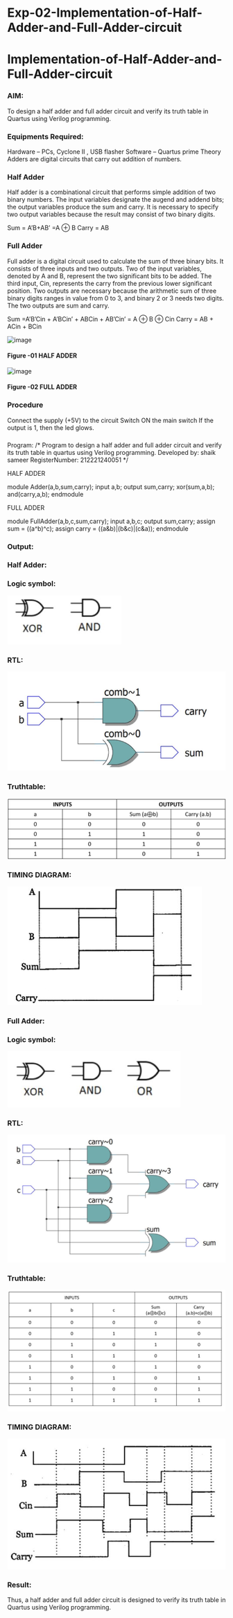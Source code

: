 # Exp-02-Implementation-of-Half-Adder-and-Full-Adder-circuit

# Implementation-of-Half-Adder-and-Full-Adder-circuit
### AIM:
To design a half adder and full adder circuit and verify its truth table in Quartus using Verilog programming.

### Equipments Required:
Hardware – PCs, Cyclone II , USB flasher
Software – Quartus prime
Theory
Adders are digital circuits that carry out addition of numbers.

### Half Adder
Half adder is a combinational circuit that performs simple addition of two binary numbers. The input variables designate the augend and addend bits; the output variables produce the sum and carry. It is necessary to specify two output variables because the result may consist of two binary digits.

Sum = A’B+AB’ =A ⊕ B Carry = AB

### Full Adder
Full adder is a digital circuit used to calculate the sum of three binary bits. It consists of three inputs and two outputs. Two of the input variables, denoted by A and B, represent the two significant bits to be added. The third input, Cin, represents the carry from the previous lower significant position. Two outputs are necessary because the arithmetic sum of three binary digits ranges in value from 0 to 3, and binary 2 or 3 needs two digits. The two outputs are sum and carry.

Sum =A’B’Cin + A’BCin’ + ABCin + AB’Cin’ = A ⊕ B ⊕ Cin Carry = AB + ACin + BCin

 ![image](https://user-images.githubusercontent.com/36288975/163552156-a13e5a56-c638-4110-97d9-8896907c8d25.png)

#### Figure -01 HALF ADDER 


![image](https://user-images.githubusercontent.com/36288975/163552057-b3547877-6d07-45b4-b7e0-bcfebfad9e1d.png)

#### Figure -02 FULL ADDER 

### Procedure

Connect the supply (+5V) to the circuit
Switch ON the main switch
If the output is 1, then the led glows.
### 
Program:
/*
Program to design a half adder and full adder circuit and verify its truth table in quartus using Verilog programming.
Developed by: shaik sameer
RegisterNumber:  212221240051
*/


HALF ADDER

module Adder(a,b,sum,carry);
input a,b;
output sum,carry;
xor(sum,a,b);
and(carry,a,b);
endmodule 

FULL ADDER

module FullAdder(a,b,c,sum,carry);
input a,b,c;
output sum,carry;
assign sum = ((a^b)^c);
assign carry = ((a&b)|(b&c)|(c&a));
endmodule

### Output:
### Half Adder:
### Logic symbol:
![output](https://github.com/Shaik-sameer-AIML/Exp-02-Implementation-of-Half-Adder-and-Full-Adder-circuit/blob/main/ha.JPG?raw=true)
### RTL:
![output](https://github.com/Shaik-sameer-AIML/Exp-02-Implementation-of-Half-Adder-and-Full-Adder-circuit/blob/main/hd%20rtl.JPG?raw=true)
### Truthtable:
![output](https://github.com/Shaik-sameer-AIML/Exp-02-Implementation-of-Half-Adder-and-Full-Adder-circuit/blob/main/hd%20truthtable.JPG?raw=true)
### TIMING DIAGRAM:
![output](https://github.com/Shaik-sameer-AIML/Exp-02-Implementation-of-Half-Adder-and-Full-Adder-circuit/blob/main/hd%20trimging.JPG?raw=true)
### Full Adder:
### Logic symbol:
![output](https://github.com/Shaik-sameer-AIML/Exp-02-Implementation-of-Half-Adder-and-Full-Adder-circuit/blob/main/fd.JPG?raw=true)
### RTL:
![output](https://github.com/Shaik-sameer-AIML/Exp-02-Implementation-of-Half-Adder-and-Full-Adder-circuit/blob/main/fd%20rtl.JPG?raw=true)
### Truthtable:
![output](https://github.com/Shaik-sameer-AIML/Exp-02-Implementation-of-Half-Adder-and-Full-Adder-circuit/blob/main/fd%20truth%20table.JPG?raw=true)
### TIMING DIAGRAM:
![output](https://github.com/Shaik-sameer-AIML/Exp-02-Implementation-of-Half-Adder-and-Full-Adder-circuit/blob/main/fd%20trim.JPG?raw=true)



### Result:
Thus, a half adder and full adder circuit is designed to verify its truth table in Quartus using Verilog programming.
